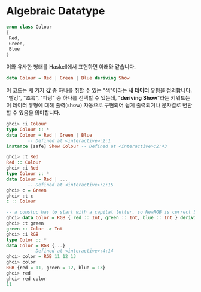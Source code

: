 # Algebraic Datatype

```c++
enum class Colour
{
 Red,
 Green,
 Blue
}
```

이와 유사한 형태를 Haskell에서 표현하면 아래와 같습니다.

```haskell
data Colour = Red | Green | Blue deriving Show
```

이 코드는 세 가지 **값** 중 하나를 취할 수 있는 "색"이라는 **새 데이터** 유형을 정의합니다. "빨강", "초록", "파랑" 중 하나를 선택할 수 있는데, "**deriving Show**"라는 키워드는 이 데이터 유형에 대해 출력(show) 자동으로 구현되어 쉽게 출력되거나 문자열로 변환할 수 있음을 의미합니다.

```haskell
ghci> :i Colour
type Colour :: *
data Colour = Red | Green | Blue
        -- Defined at <interactive>:2:1
instance [safe] Show Colour -- Defined at <interactive>:2:43

ghci> :t Red
Red :: Colour
ghci> :i Red 
type Colour :: *
data Colour = Red | ...
        -- Defined at <interactive>:2:15
ghci> c = Green
ghci> :t c
c :: Colour
```

```haskell
-- a constuc has to start with a capital letter, so NewRGB is correct but newRGB is wrong
ghci> data Color = RGB { red :: Int, green :: Int, blue :: Int } deriving Show
ghci> :t green
green :: Color -> Int
ghci> :i RGB
type Color :: *
data Color = RGB {...}
        -- Defined at <interactive>:4:14
ghci> color = RGB 11 12 13
ghci> color
RGB {red = 11, green = 12, blue = 13}
ghci> red 
ghci> red color
11
```

